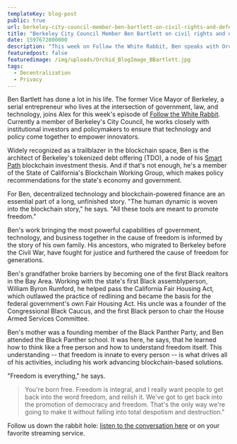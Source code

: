 ```yaml
---
templateKey: blog-post
public: true
url: berkeley-city-council-member-ben-bartlett-on-civil-rights-and-defending-democracy
title: "Berkeley City Council Member Ben Bartlett on civil rights and defending democracy"
date: 1597672800000
description: "This week on Follow the White Rabbit, Ben speaks with Orchid’s Alex Kehaya on the fight for freedom and civil rights in the context of his own personal journey."
featuredpost: false
featuredimage: /img/uploads/Orchid_BlogImage_BBartlett.jpg
tags:
  - Decentralization
  - Privacy
---
```

Ben Bartlett has done a lot in his life. The former Vice Mayor of Berkeley, a serial entrepreneur who lives at the intersection of government, law, and technology, joins Alex for this week's episode of [Follow the White Rabbit](https://www.orchid.com/podcast). Currently a member of Berkeley's City Council, he works closely with institutional investors and policymakers to ensure that technology and policy come together to empower innovators.

Widely recognized as a trailblazer in the blockchain space, Ben is the architect of Berkeley's tokenized debt offering (TDO), a node of his [Smart Path](https://hackernoon.com/the-smart-path-solving-for-zero-assets-with-blockchain-technology-566ece753da0) blockchain investment thesis. And if that's not enough, he's a member of the State of California's Blockchain Working Group, which makes policy recommendations for the state's economy and government.

For Ben, decentralized technology and blockchain-powered finance are an essential part of a long, unfinished story. "The human dynamic is woven into the blockchain story," he says. "All these tools are meant to promote freedom."

Ben's work bringing the most powerful capabilities of government, technology, and business together in the cause of freedom is informed by the story of his own family. His ancestors, who migrated to Berkeley before the Civil War, have fought for justice and furthered the cause of freedom for generations.

Ben's grandfather broke barriers by becoming one of the first Black realtors in the Bay Area. Working with the state's first Black assemblyperson, William Byron Rumford, he helped pass the California Fair Housing Act, which outlawed the practice of redlining and became the basis for the federal government's own Fair Housing Act. His uncle was a founder of the Congressional Black Caucus, and the first Black person to chair the House Armed Services Committee.

Ben's mother was a founding member of the Black Panther Party, and Ben attended the Black Panther school. It was here, he says, that he learned how to think like a free person and how to understand freedom itself. This understanding -- that freedom is innate to every person -- is what drives all of his activities, including his work advancing blockchain-based solutions.

"Freedom is everything," he says. 

> You're born free. Freedom is integral, and I really want people to get back into the word freedom, and relish it. We've got to get back into the promotion of democracy and freedom. That's the only way we're going to make it without falling into total despotism and destruction."

Follow us down the rabbit hole: [listen to the conversation here](https://www.orchid.com/podcast) or on your favorite streaming service.